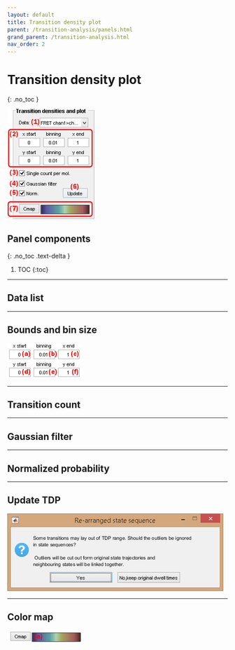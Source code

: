 ```yaml
---
layout: default
title: Transition density plot
parent: /transition-analysis/panels.html
grand_parent: /transition-analysis.html
nav_order: 2
---
```


# Transition density plot
{: .no_toc }

<a href="../../assets/images/gui/TA-panel-transition-density-plot.png"><img src="../../assets/images/gui/TA-panel-transition-density-plot.png" style="max-width:200px;"></a>

## Panel components
{: .no_toc .text-delta }

1. TOC
{:toc}


---

## Data list


---

## Bounds and bin size

<img src="../../assets/images/gui/TA-panel-transition-density-plot-axis.png" style="max-width:168px;">


---

## Transition count


---

## Gaussian filter


---

## Normalized probability



---

## Update TDP

<img src="../../assets/images/gui/TA-panel-transition-density-plot-rearrange.png" style="max-width:494px;">


---

## Color map

<img src="../../assets/images/gui/TA-panel-transition-density-plot-colormap.png" style="max-width:172px;">


